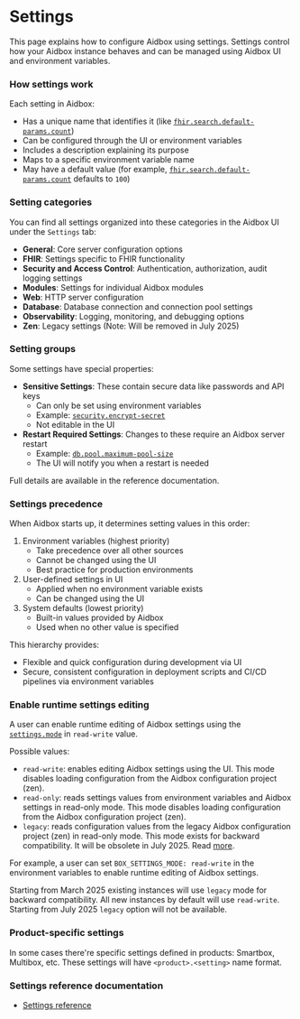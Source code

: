 # Settings

This page explains how to configure Aidbox using settings. Settings control how your Aidbox instance behaves and can be managed using Aidbox UI and environment variables.

### How settings work

Each setting in Aidbox:

* Has a unique name that identifies it (like [`fhir.search.default-params.count`](../reference/settings/fhir.md#fhir.search.default-params.count))
* Can be configured through the UI or environment variables
* Includes a description explaining its purpose
* Maps to a specific environment variable name
* May have a default value (for example, [`fhir.search.default-params.count`](../reference/settings/fhir.md#fhir.search.default-params.count) defaults to `100`)

### Setting categories

You can find all settings organized into these categories in the Aidbox UI under the `Settings` tab:

* **General**: Core server configuration options
* **FHIR**: Settings specific to FHIR functionality
* **Security and Access Control**: Authentication, authorization, audit logging settings
* **Modules**: Settings for individual Aidbox modules
* **Web**: HTTP server configuration
* **Database**: Database connection and connection pool settings
* **Observability**: Logging, monitoring, and debugging options
* **Zen**: Legacy settings (Note: Will be removed in July 2025)

### Setting groups

Some settings have special properties:

* **Sensitive Settings**: These contain secure data like passwords and API keys
  * Can only be set using environment variables
  * Example: [`security.encrypt-secret`](../reference/settings/security-and-access-control.md#security.encrypt-secret)
  * Not editable in the UI
* **Restart Required Settings**: Changes to these require an Aidbox server restart
  * Example: [`db.pool.maximum-pool-size`](../reference/settings/database.md#db.pool.maximum-pool-size)
  * The UI will notify you when a restart is needed

Full details are available in the reference documentation.

### Settings precedence

When Aidbox starts up, it determines setting values in this order:

1. Environment variables (highest priority)
   * Take precedence over all other sources
   * Cannot be changed using the UI
   * Best practice for production environments
2. User-defined settings in UI
   * Applied when no environment variable exists
   * Can be changed using the UI
3. System defaults (lowest priority)
   * Built-in values provided by Aidbox
   * Used when no other value is specified

This hierarchy provides:

* Flexible and quick configuration during development via UI
* Secure, consistent configuration in deployment scripts and CI/CD pipelines via environment variables

### Enable runtime settings editing

A user can enable runtime editing of Aidbox settings using the [`settings.mode`](../reference/settings/general.md#settings-mode) in `read-write` value.

Possible values:

* `read-write`: enables editing Aidbox settings using the UI. This mode disables loading configuration from the Aidbox configuration project (zen).
* `read-only`: reads settings values from environment variables and Aidbox settings in read-only mode. This mode disables loading configuration from the Aidbox configuration project (zen).
* `legacy`: reads configuration values from the legacy Aidbox configuration project (zen) in read-only mode. This mode exists for backward compatibility. It will be obsolete in July 2025. Read [more](https://www.health-samurai.io/news/aidbox-transitions-to-the-fhir-schema-engine).

For example, a user can set `BOX_SETTINGS_MODE: read-write` in the environment variables to enable runtime editing of Aidbox settings.

Starting from March 2025 existing instances will use `legacy` mode for backward compatibility. All new instances by default will use `read-write`. Starting from July 2025 `legacy` option will not be available.

### Product-specific settings

In some cases there're specific settings defined in products: Smartbox, Multibox, etc. These settings will have `<product>.<setting>` name format.

### Settings reference documentation

* [Settings reference](../reference/settings/)


